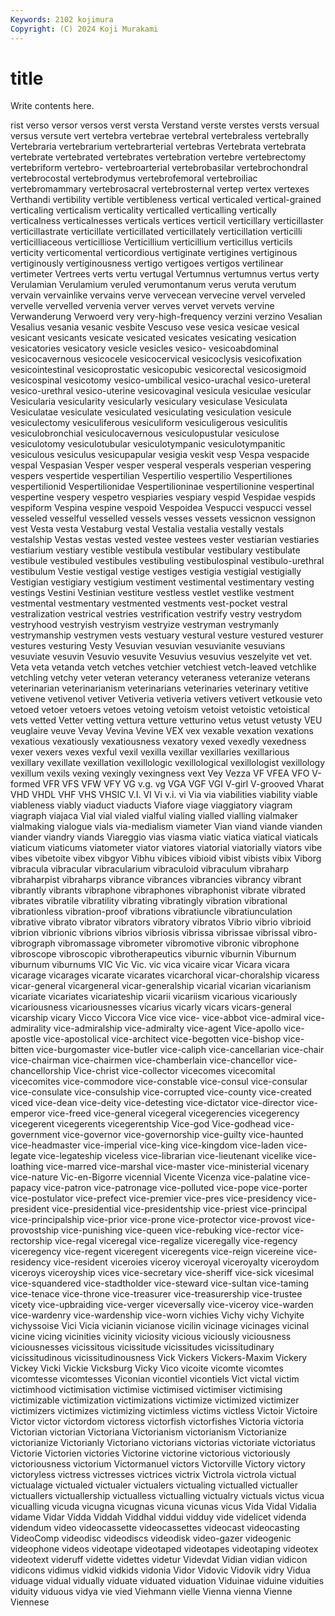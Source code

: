 ```yaml
---
Keywords: 2102 kojimura
Copyright: (C) 2024 Koji Murakami
---
```


# title

Write contents here.



rist
verso versor versos verst versta Verstand verste verstes versts versual
versus versute vert vertebra vertebrae vertebral vertebraless vertebrally Vertebraria vertebrarium
vertebrarterial vertebras Vertebrata vertebrata vertebrate vertebrated vertebrates vertebration vertebre vertebrectomy
vertebriform vertebro- vertebroarterial vertebrobasilar vertebrochondral vertebrocostal vertebrodymus vertebrofemoral vertebroiliac vertebromammary
vertebrosacral vertebrosternal vertep vertex vertexes Verthandi vertibility vertible vertibleness vertical
verticaled vertical-grained verticaling verticalism verticality verticalled verticalling vertically verticalness verticalnesses
verticals vertices verticil verticillary verticillaster verticillastrate verticillate verticillated verticillately verticillation
verticilli verticilliaceous verticilliose Verticillium verticillium verticillus verticils verticity verticomental verticordious
vertiginate vertigines vertiginous vertiginously vertiginousness vertigo vertigoes vertigos vertilinear vertimeter
Vertrees verts vertu vertugal Vertumnus vertumnus vertus verty Verulamian Verulamium
veruled verumontanum verus veruta verutum vervain vervainlike vervains verve vervecean
vervecine vervel verveled vervelle vervelled vervenia verver verves vervet vervets
vervine Verwanderung Verwoerd very very-high-frequency verzini verzino Vesalian Vesalius vesania
vesanic vesbite Vescuso vese vesica vesicae vesical vesicant vesicants vesicate
vesicated vesicates vesicating vesication vesicatories vesicatory vesicle vesicles vesico- vesicoabdominal
vesicocavernous vesicocele vesicocervical vesicoclysis vesicofixation vesicointestinal vesicoprostatic vesicopubic vesicorectal vesicosigmoid
vesicospinal vesicotomy vesico-umbilical vesico-urachal vesico-ureteral vesico-urethral vesico-uterine vesicovaginal vesicula vesiculae
vesicular Vesicularia vesicularity vesicularly vesiculary vesiculase Vesiculata Vesiculatae vesiculate vesiculated
vesiculating vesiculation vesicule vesiculectomy vesiculiferous vesiculiform vesiculigerous vesiculitis vesiculobronchial vesiculocavernous
vesiculopustular vesiculose vesiculotomy vesiculotubular vesiculotympanic vesiculotympanitic vesiculous vesiculus vesicupapular vesigia
veskit vesp Vespa vespacide vespal Vespasian Vesper vesper vesperal vesperals
vesperian vespering vespers vespertide vespertilian Vespertilio vespertilio Vespertiliones vespertilionid Vespertilionidae
Vespertilioninae vespertilionine vespertinal vespertine vespery vespetro vespiaries vespiary vespid Vespidae
vespids vespiform Vespina vespine vespoid Vespoidea Vespucci vespucci vessel vesseled
vesselful vesselled vessels vesses vessets vessicnon vessignon vest Vesta vesta
Vestaburg vestal Vestalia vestalia vestally vestals vestalship Vestas vestas vested
vestee vestees vester vestiarian vestiaries vestiarium vestiary vestible vestibula vestibular
vestibulary vestibulate vestibule vestibuled vestibules vestibuling vestibulospinal vestibulo-urethral vestibulum Vestie
vestigal vestige vestiges vestigia vestigial vestigially Vestigian vestigiary vestigium vestiment
vestimental vestimentary vesting vestings Vestini Vestinian vestiture vestless vestlet vestlike
vestment vestmental vestmentary vestmented vestments vest-pocket vestral vestralization vestrical vestries
vestrification vestrify vestry vestrydom vestryhood vestryish vestryism vestryize vestryman vestrymanly
vestrymanship vestrymen vests vestuary vestural vesture vestured vesturer vestures vesturing
Vesty Vesuvian vesuvian vesuvianite vesuvians vesuviate vesuvin Vesuvio vesuvite Vesuvius
vesuvius veszelyite vet vet. Veta veta vetanda vetch vetches vetchier
vetchiest vetch-leaved vetchlike vetchling vetchy veter veteran veterancy veteraness veteranize
veterans veterinarian veterinarianism veterinarians veterinaries veterinary vetitive vetivene vetivenol vetiver
Vetiveria vetiveria vetivers vetivert vetkousie veto vetoed vetoer vetoers vetoes
vetoing vetoism vetoist vetoistic vetoistical vets vetted Vetter vetting vettura
vetture vetturino vetus vetust vetusty VEU veuglaire veuve Vevay Vevina
Vevine VEX vex vexable vexation vexations vexatious vexatiously vexatiousness vexatory
vexed vexedly vexedness vexer vexers vexes vexful vexil vexilla vexillar
vexillaries vexillarious vexillary vexillate vexillation vexillologic vexillological vexillologist vexillology vexillum
vexils vexing vexingly vexingness vext Vey Vezza VF VFEA VFO
V-formed VFR VFS VFW VFY VG v.g. vg VGA VGF
VGI V-girl V-grooved Vharat VHD VHDL VHF VHS VHSIC V.I.
VI Vi v.i. vi Via via viabilities viability viable viableness
viably viaduct viaducts Viafore viage viaggiatory viagram viagraph viajaca Vial
vial vialed vialful vialing vialled vialling vialmaker vialmaking vialogue vials
via-medialism viameter Vian viand viande vianden viander viandry viands Viareggio
vias viasma viatic viatica viatical viaticals viaticum viaticums viatometer viator
viatores viatorial viatorially viators vibe vibes vibetoite vibex vibgyor Vibhu
vibices vibioid vibist vibists vibix Viborg vibracula vibracular vibracularium vibraculoid
vibraculum vibraharp vibraharpist vibraharps vibrance vibrances vibrancies vibrancy vibrant vibrantly
vibrants vibraphone vibraphones vibraphonist vibrate vibrated vibrates vibratile vibratility vibrating
vibratingly vibration vibrational vibrationless vibration-proof vibrations vibratiuncle vibratiunculation vibrative vibrato
vibrator vibrators vibratory vibratos Vibrio vibrio vibrioid vibrion vibrionic vibrions
vibrios vibriosis vibrissa vibrissae vibrissal vibro- vibrograph vibromassage vibrometer vibromotive
vibronic vibrophone vibroscope vibroscopic vibrotherapeutics viburnic viburnin Viburnum viburnum viburnums
VIC Vic Vic. vic vica vicaire vicar Vicara vicara vicarage
vicarages vicarate vicarates vicarchoral vicar-choralship vicaress vicar-general vicargeneral vicar-generalship vicarial
vicarian vicarianism vicariate vicariates vicariateship vicarii vicariism vicarious vicariously vicariousness
vicariousnesses vicarius vicarly vicars vicars-general vicarship vicary Vicco Viccora Vice
vice vice- vice-abbot vice-admiral vice-admirality vice-admiralship vice-admiralty vice-agent Vice-apollo vice-apostle
vice-apostolical vice-architect vice-begotten vice-bishop vice-bitten vice-burgomaster vice-butler vice-caliph vice-cancellarian vice-chair
vice-chairman vice-chairmen vice-chamberlain vice-chancellor vice-chancellorship Vice-christ vice-collector vicecomes vicecomital vicecomites
vice-commodore vice-constable vice-consul vice-consular vice-consulate vice-consulship vice-corrupted vice-county vice-created viced
vice-dean vice-deity vice-detesting vice-dictator vice-director vice-emperor vice-freed vice-general vicegeral vicegerencies
vicegerency vicegerent vicegerents vicegerentship Vice-god Vice-godhead vice-government vice-governor vice-governorship vice-guilty
vice-haunted vice-headmaster vice-imperial vice-king vice-kingdom vice-laden vice-legate vice-legateship viceless vice-librarian
vice-lieutenant vicelike vice-loathing vice-marred vice-marshal vice-master vice-ministerial vicenary vice-nature Vic-en-Bigorre
vicennial Vicente Vicenza vice-palatine vice-papacy vice-patron vice-patronage vice-polluted vice-pope vice-porter
vice-postulator vice-prefect vice-premier vice-pres vice-presidency vice-president vice-presidential vice-presidentship vice-priest vice-principal
vice-principalship vice-prior vice-prone vice-protector vice-provost vice-provostship vice-punishing vice-queen vice-rebuking vice-rector
vice-rectorship vice-regal viceregal vice-regalize viceregally vice-regency viceregency vice-regent viceregent viceregents
vice-reign vicereine vice-residency vice-resident viceroies viceroy viceroyal viceroyalty viceroydom viceroys
viceroyship vices vice-secretary vice-sheriff vice-sick vicesimal vice-squandered vice-stadtholder vice-steward vice-sultan
vice-taming vice-tenace vice-throne vice-treasurer vice-treasurership vice-trustee vicety vice-upbraiding vice-verger viceversally
vice-viceroy vice-warden vice-wardenry vice-wardenship vice-worn vichies Vichy vichy Vichyite vichyssoise
Vici Vicia vicianin vicianose vicilin vicinage vicinages vicinal vicine vicing
vicinities vicinity viciosity vicious viciously viciousness viciousnesses vicissitous vicissitude vicissitudes
vicissitudinary vicissitudinous vicissitudinousness Vick Vickers Vickers-Maxim Vickery Vickey Vicki Vickie
Vicksburg Vicky Vico vicoite vicomte vicomtes vicomtesse vicomtesses Viconian vicontiel
vicontiels Vict victal victim victimhood victimisation victimise victimised victimiser victimising
victimizable victimization victimizations victimize victimized victimizer victimizers victimizes victimizing victimless
victims victless Victoir Victoire Victor victor victordom victoress victorfish victorfishes
Victoria victoria Victorian victorian Victoriana Victorianism victorianism Victorianize victorianize Victorianly
Victoriano victorians victorias victoriate victoriatus Victorie Victorien victories Victorine victorine
victorious victoriously victoriousness victorium Victormanuel victors Victorville Victory victory victoryless
victress victresses victrices victrix Victrola victrola victual victualage victualed victualer
victualers victualing victualled victualler victuallers victuallership victualless victualling victualry victuals
victus vicua vicualling vicuda vicugna vicugnas vicuna vicunas vicus Vida
Vidal Vidalia vidame Vidar Vidda Viddah Viddhal viddui vidduy vide
videlicet videnda videndum video videocassette videocassettes videocast videocasting VideoComp videodisc
videodiscs videodisk video-gazer videogenic videophone videos videotape videotaped videotapes videotaping
videotex videotext videruff vidette videttes videtur Videvdat Vidian vidian vidicon
vidicons vidimus vidkid vidkids vidonia Vidor Vidovic Vidovik vidry Vidua
viduage vidual vidually viduate viduated viduation Viduinae viduine viduities viduity
viduous vidya vie vied Viehmann vielle Vienna vienna Vienne Viennese
